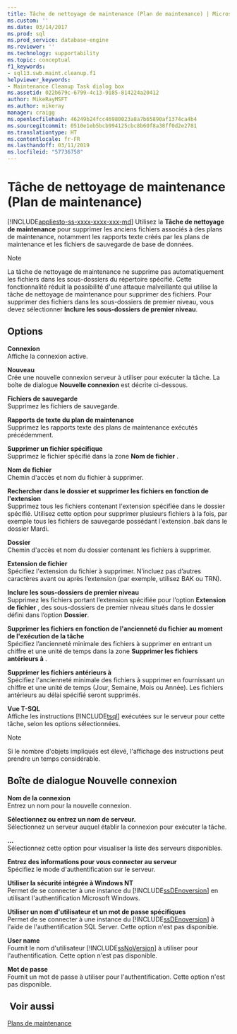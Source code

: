```yaml
---
title: Tâche de nettoyage de maintenance (Plan de maintenance) | Microsoft Docs
ms.custom: ''
ms.date: 03/14/2017
ms.prod: sql
ms.prod_service: database-engine
ms.reviewer: ''
ms.technology: supportability
ms.topic: conceptual
f1_keywords:
- sql13.swb.maint.cleanup.f1
helpviewer_keywords:
- Maintenance Cleanup Task dialog box
ms.assetid: 022b679c-6799-4c13-9185-814224a20412
author: MikeRayMSFT
ms.author: mikeray
manager: craigg
ms.openlocfilehash: 46249b24fcc46980023a8a7b65890af1374ca4b4
ms.sourcegitcommit: 0510e1eb5bcb994125cbc8b60f8a38ff0d2e2781
ms.translationtype: HT
ms.contentlocale: fr-FR
ms.lasthandoff: 03/11/2019
ms.locfileid: "57736758"
---
```

# <a name="maintenance-cleanup-task-maintenance-plan"></a>Tâche de nettoyage de maintenance (Plan de maintenance)
[!INCLUDE[appliesto-ss-xxxx-xxxx-xxx-md](../../includes/appliesto-ss-xxxx-xxxx-xxx-md.md)]
  Utilisez la **Tâche de nettoyage de maintenance** pour supprimer les anciens fichiers associés à des plans de maintenance, notamment les rapports texte créés par les plans de maintenance et les fichiers de sauvegarde de base de données.  
  
> [!NOTE]  
>  La tâche de nettoyage de maintenance ne supprime pas automatiquement les fichiers dans les sous-dossiers du répertoire spécifié. Cette fonctionnalité réduit la possibilité d'une attaque malveillante qui utilise la tâche de nettoyage de maintenance pour supprimer des fichiers. Pour supprimer des fichiers dans les sous-dossiers de premier niveau, vous devez sélectionner **Inclure les sous-dossiers de premier niveau**.  
  
## <a name="options"></a>Options  
 **Connexion**  
 Affiche la connexion active.  
  
 **Nouveau**  
 Crée une nouvelle connexion serveur à utiliser pour exécuter la tâche. La boîte de dialogue **Nouvelle connexion** est décrite ci-dessous.  
  
 **Fichiers de sauvegarde**  
 Supprimez les fichiers de sauvegarde.  
  
 **Rapports de texte du plan de maintenance**  
 Supprimez les rapports texte des plans de maintenance exécutés précédemment.  
  
 **Supprimer un fichier spécifique**  
 Supprimez le fichier spécifié dans la zone **Nom de fichier** .  
  
 **Nom de fichier**  
 Chemin d'accès et nom du fichier à supprimer.  
  
 **Rechercher dans le dossier et supprimer les fichiers en fonction de l'extension**  
 Supprimez tous les fichiers contenant l'extension spécifiée dans le dossier spécifié. Utilisez cette option pour supprimer plusieurs fichiers à la fois, par exemple tous les fichiers de sauvegarde possédant l'extension .bak dans le dossier Mardi.  
  
 **Dossier**  
 Chemin d'accès et nom du dossier contenant les fichiers à supprimer.  
  
 **Extension de fichier**  
 Spécifiez l'extension du fichier à supprimer. N’incluez pas d’autres caractères avant ou après l’extension (par exemple, utilisez BAK ou TRN). 
  
 **Inclure les sous-dossiers de premier niveau**  
 Supprimez les fichiers portant l’extension spécifiée pour l’option **Extension de fichier** , des sous-dossiers de premier niveau situés dans le dossier défini dans l’option **Dossier**.  
  
 **Supprimer les fichiers en fonction de l'ancienneté du fichier au moment de l'exécution de la tâche**  
 Spécifiez l’ancienneté minimale des fichiers à supprimer en entrant un chiffre et une unité de temps dans la zone **Supprimer les fichiers antérieurs à** .  
  
 **Supprimer les fichiers antérieurs à**  
 Spécifiez l'ancienneté minimale des fichiers à supprimer en fournissant un chiffre et une unité de temps (Jour, Semaine, Mois ou Année). Les fichiers antérieurs au délai spécifié seront supprimés.  
  
 **Vue T-SQL**  
 Affiche les instructions [!INCLUDE[tsql](../../includes/tsql-md.md)] exécutées sur le serveur pour cette tâche, selon les options sélectionnées.  
  
> [!NOTE]  
>  Si le nombre d'objets impliqués est élevé, l'affichage des instructions peut prendre un temps considérable.  
  
## <a name="new-connection-dialog-box"></a>Boîte de dialogue Nouvelle connexion  
 **Nom de la connexion**  
 Entrez un nom pour la nouvelle connexion.  
  
 **Sélectionnez ou entrez un nom de serveur.**  
 Sélectionnez un serveur auquel établir la connexion pour exécuter la tâche.  
  
 **...**  
 Sélectionnez cette option pour visualiser la liste des serveurs disponibles.  
  
 **Entrez des informations pour vous connecter au serveur**  
 Spécifiez le mode d'authentification sur le serveur.  
  
 **Utiliser la sécurité intégrée à Windows NT**  
 Permet de se connecter à une instance du [!INCLUDE[ssDEnoversion](../../includes/ssdenoversion-md.md)] en utilisant l'authentification Microsoft Windows.  
  
 **Utiliser un nom d'utilisateur et un mot de passe spécifiques**  
 Permet de se connecter à une instance du [!INCLUDE[ssDEnoversion](../../includes/ssdenoversion-md.md)] à l'aide de l'authentification SQL Server. Cette option n'est pas disponible.  
  
 **User name**  
 Fournit le nom d'utilisateur [!INCLUDE[ssNoVersion](../../includes/ssnoversion-md.md)] à utiliser pour l'authentification. Cette option n'est pas disponible.  
  
 **Mot de passe**  
 Fournit un mot de passe à utiliser pour l'authentification. Cette option n'est pas disponible.  
  
## <a name="see-also"></a> Voir aussi  
 [Plans de maintenance](../../relational-databases/maintenance-plans/maintenance-plans.md)  
  
  
